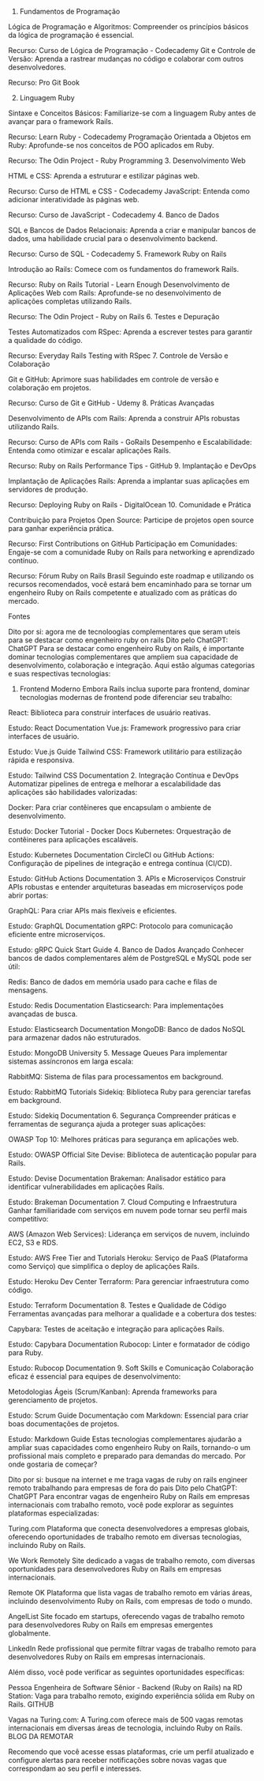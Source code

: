 1. Fundamentos de Programação

Lógica de Programação e Algoritmos: Compreender os princípios básicos da lógica de programação é essencial.

Recurso: Curso de Lógica de Programação - Codecademy
Git e Controle de Versão: Aprenda a rastrear mudanças no código e colaborar com outros desenvolvedores.

Recurso: Pro Git Book

2. Linguagem Ruby

Sintaxe e Conceitos Básicos: Familiarize-se com a linguagem Ruby antes de avançar para o framework Rails.

Recurso: Learn Ruby - Codecademy
Programação Orientada a Objetos em Ruby: Aprofunde-se nos conceitos de POO aplicados em Ruby.

Recurso: The Odin Project - Ruby Programming
3. Desenvolvimento Web

HTML e CSS: Aprenda a estruturar e estilizar páginas web.

Recurso: Curso de HTML e CSS - Codecademy
JavaScript: Entenda como adicionar interatividade às páginas web.

Recurso: Curso de JavaScript - Codecademy
4. Banco de Dados

SQL e Bancos de Dados Relacionais: Aprenda a criar e manipular bancos de dados, uma habilidade crucial para o desenvolvimento backend.

Recurso: Curso de SQL - Codecademy
5. Framework Ruby on Rails

Introdução ao Rails: Comece com os fundamentos do framework Rails.

Recurso: Ruby on Rails Tutorial - Learn Enough
Desenvolvimento de Aplicações Web com Rails: Aprofunde-se no desenvolvimento de aplicações completas utilizando Rails.

Recurso: The Odin Project - Ruby on Rails
6. Testes e Depuração

Testes Automatizados com RSpec: Aprenda a escrever testes para garantir a qualidade do código.

Recurso: Everyday Rails Testing with RSpec
7. Controle de Versão e Colaboração

Git e GitHub: Aprimore suas habilidades em controle de versão e colaboração em projetos.

Recurso: Curso de Git e GitHub - Udemy
8. Práticas Avançadas

Desenvolvimento de APIs com Rails: Aprenda a construir APIs robustas utilizando Rails.

Recurso: Curso de APIs com Rails - GoRails
Desempenho e Escalabilidade: Entenda como otimizar e escalar aplicações Rails.

Recurso: Ruby on Rails Performance Tips - GitHub
9. Implantação e DevOps

Implantação de Aplicações Rails: Aprenda a implantar suas aplicações em servidores de produção.

Recurso: Deploying Ruby on Rails - DigitalOcean
10. Comunidade e Prática

Contribuição para Projetos Open Source: Participe de projetos open source para ganhar experiência prática.

Recurso: First Contributions on GitHub
Participação em Comunidades: Engaje-se com a comunidade Ruby on Rails para networking e aprendizado contínuo.

Recurso: Fórum Ruby on Rails Brasil
Seguindo este roadmap e utilizando os recursos recomendados, você estará bem encaminhado para se tornar um engenheiro Ruby on Rails competente e atualizado com as práticas do mercado.


Fontes






Dito por si:
agora me de tecnoloogias complementares que seram uteis para se destacar como engenheiro ruby on rails
Dito pelo ChatGPT:
ChatGPT
Para se destacar como engenheiro Ruby on Rails, é importante dominar tecnologias complementares que ampliem sua capacidade de desenvolvimento, colaboração e integração. Aqui estão algumas categorias e suas respectivas tecnologias:

1. Frontend Moderno
Embora Rails inclua suporte para frontend, dominar tecnologias modernas de frontend pode diferenciar seu trabalho:

React: Biblioteca para construir interfaces de usuário reativas.

Estudo: React Documentation
Vue.js: Framework progressivo para criar interfaces de usuário.

Estudo: Vue.js Guide
Tailwind CSS: Framework utilitário para estilização rápida e responsiva.

Estudo: Tailwind CSS Documentation
2. Integração Contínua e DevOps
Automatizar pipelines de entrega e melhorar a escalabilidade das aplicações são habilidades valorizadas:

Docker: Para criar contêineres que encapsulam o ambiente de desenvolvimento.

Estudo: Docker Tutorial - Docker Docs
Kubernetes: Orquestração de contêineres para aplicações escaláveis.

Estudo: Kubernetes Documentation
CircleCI ou GitHub Actions: Configuração de pipelines de integração e entrega contínua (CI/CD).

Estudo: GitHub Actions Documentation
3. APIs e Microserviços
Construir APIs robustas e entender arquiteturas baseadas em microserviços pode abrir portas:

GraphQL: Para criar APIs mais flexíveis e eficientes.

Estudo: GraphQL Documentation
gRPC: Protocolo para comunicação eficiente entre microserviços.

Estudo: gRPC Quick Start Guide
4. Banco de Dados Avançado
Conhecer bancos de dados complementares além de PostgreSQL e MySQL pode ser útil:

Redis: Banco de dados em memória usado para cache e filas de mensagens.

Estudo: Redis Documentation
Elasticsearch: Para implementações avançadas de busca.

Estudo: Elasticsearch Documentation
MongoDB: Banco de dados NoSQL para armazenar dados não estruturados.

Estudo: MongoDB University
5. Message Queues
Para implementar sistemas assíncronos em larga escala:

RabbitMQ: Sistema de filas para processamentos em background.

Estudo: RabbitMQ Tutorials
Sidekiq: Biblioteca Ruby para gerenciar tarefas em background.

Estudo: Sidekiq Documentation
6. Segurança
Compreender práticas e ferramentas de segurança ajuda a proteger suas aplicações:

OWASP Top 10: Melhores práticas para segurança em aplicações web.

Estudo: OWASP Official Site
Devise: Biblioteca de autenticação popular para Rails.

Estudo: Devise Documentation
Brakeman: Analisador estático para identificar vulnerabilidades em aplicações Rails.

Estudo: Brakeman Documentation
7. Cloud Computing e Infraestrutura
Ganhar familiaridade com serviços em nuvem pode tornar seu perfil mais competitivo:

AWS (Amazon Web Services): Liderança em serviços de nuvem, incluindo EC2, S3 e RDS.

Estudo: AWS Free Tier and Tutorials
Heroku: Serviço de PaaS (Plataforma como Serviço) que simplifica o deploy de aplicações Rails.

Estudo: Heroku Dev Center
Terraform: Para gerenciar infraestrutura como código.

Estudo: Terraform Documentation
8. Testes e Qualidade de Código
Ferramentas avançadas para melhorar a qualidade e a cobertura dos testes:

Capybara: Testes de aceitação e integração para aplicações Rails.

Estudo: Capybara Documentation
Rubocop: Linter e formatador de código para Ruby.

Estudo: Rubocop Documentation
9. Soft Skills e Comunicação
Colaboração eficaz é essencial para equipes de desenvolvimento:

Metodologias Ágeis (Scrum/Kanban): Aprenda frameworks para gerenciamento de projetos.

Estudo: Scrum Guide
Documentação com Markdown: Essencial para criar boas documentações de projetos.

Estudo: Markdown Guide
Estas tecnologias complementares ajudarão a ampliar suas capacidades como engenheiro Ruby on Rails, tornando-o um profissional mais completo e preparado para demandas do mercado. Por onde gostaria de começar?







Dito por si:
busque na internet e me traga vagas de ruby on rails engineer remoto trabalhando para empresas de fora do pais 
Dito pelo ChatGPT:
ChatGPT
Para encontrar vagas de engenheiro Ruby on Rails em empresas internacionais com trabalho remoto, você pode explorar as seguintes plataformas especializadas:

Turing.com
Plataforma que conecta desenvolvedores a empresas globais, oferecendo oportunidades de trabalho remoto em diversas tecnologias, incluindo Ruby on Rails.


We Work Remotely
Site dedicado a vagas de trabalho remoto, com diversas oportunidades para desenvolvedores Ruby on Rails em empresas internacionais.


Remote OK
Plataforma que lista vagas de trabalho remoto em várias áreas, incluindo desenvolvimento Ruby on Rails, com empresas de todo o mundo.


AngelList
Site focado em startups, oferecendo vagas de trabalho remoto para desenvolvedores Ruby on Rails em empresas emergentes globalmente.


LinkedIn
Rede profissional que permite filtrar vagas de trabalho remoto para desenvolvedores Ruby on Rails em empresas internacionais.


Além disso, você pode verificar as seguintes oportunidades específicas:

Pessoa Engenheira de Software Sênior - Backend (Ruby on Rails) na RD Station: Vaga para trabalho remoto, exigindo experiência sólida em Ruby on Rails. 
GITHUB

Vagas na Turing.com: A Turing.com oferece mais de 500 vagas remotas internacionais em diversas áreas de tecnologia, incluindo Ruby on Rails. 
BLOG DA REMOTAR

Recomendo que você acesse essas plataformas, crie um perfil atualizado e configure alertas para receber notificações sobre novas vagas que correspondam ao seu perfil e interesses.